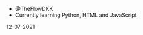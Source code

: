 - @TheFlowDKK
- Currently learning Python, HTML and JavaScript

12-07-2021

<!---
TheFlowDKK/TheFlowDKK is a ✨ special ✨ repository because its `README.md` (this file) appears on your GitHub profile.
You can click the Preview link to take a look at your changes.
--->
